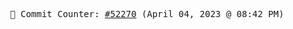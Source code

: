 <p align="center">
    <samp>
        📮 Commit Counter: <a href="https://github.com/Javascript-void0/Javascript-void0/commits/main">#52270</a> (April 04, 2023 @ 08:42 PM)
    </samp>
</p>
